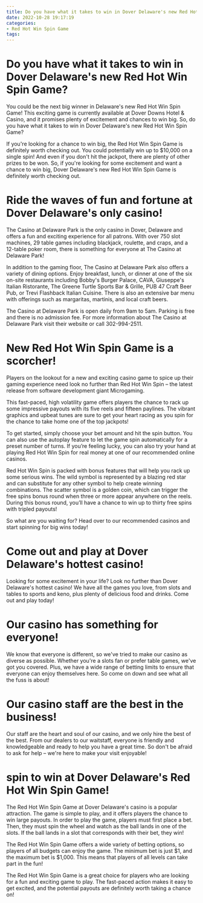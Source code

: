 ```yaml
---
title: Do you have what it takes to win in Dover Delaware's new Red Hot Win Spin Game
date: 2022-10-28 19:17:19
categories:
- Red Hot Win Spin Game
tags:
---
```



#  Do you have what it takes to win in Dover Delaware's new Red Hot Win Spin Game?

You could be the next big winner in Delaware's new Red Hot Win Spin Game! This exciting game is currently available at Dover Downs Hotel & Casino, and it promises plenty of excitement and chances to win big. So, do you have what it takes to win in Dover Delaware's new Red Hot Win Spin Game?

If you're looking for a chance to win big, the Red Hot Win Spin Game is definitely worth checking out. You could potentially win up to $10,000 on a single spin! And even if you don't hit the jackpot, there are plenty of other prizes to be won. So, if you're looking for some excitement and want a chance to win big, Dover Delaware's new Red Hot Win Spin Game is definitely worth checking out.

#  Ride the waves of fun and fortune at Dover Delaware's only casino!

The Casino at Delaware Park is the only casino in Dover, Delaware and offers a fun and exciting experience for all patrons. With over 750 slot machines, 29 table games including blackjack, roulette, and craps, and a 12-table poker room, there is something for everyone at The Casino at Delaware Park!

In addition to the gaming floor, The Casino at Delaware Park also offers a variety of dining options. Enjoy breakfast, lunch, or dinner at one of the six on-site restaurants including Bobby's Burger Palace, CAVA, Giuseppe's Italian Ristorante, The Greene Turtle Sports Bar & Grille, PUB 47 Craft Beer Pub, or Trevi Flashback Italian Cuisine. There is also an extensive bar menu with offerings such as margaritas, martinis, and local craft beers.

The Casino at Delaware Park is open daily from 9am to 5am. Parking is free and there is no admission fee. For more information about The Casino at Delaware Park visit their website or call 302-994-2511.

#  New Red Hot Win Spin Game is a scorcher!

Players on the lookout for a new and exciting casino game to spice up their gaming experience need look no further than Red Hot Win Spin – the latest release from software development giant Microgaming.

This fast-paced, high volatility game offers players the chance to rack up some impressive payouts with its five reels and fifteen paylines. The vibrant graphics and upbeat tunes are sure to get your heart racing as you spin for the chance to take home one of the top jackpots!

To get started, simply choose your bet amount and hit the spin button. You can also use the autoplay feature to let the game spin automatically for a preset number of turns. If you’re feeling lucky, you can also try your hand at playing Red Hot Win Spin for real money at one of our recommended online casinos.

Red Hot Win Spin is packed with bonus features that will help you rack up some serious wins. The wild symbol is represented by a blazing red star and can substitute for any other symbol to help create winning combinations. The scatter symbol is a golden coin, which can trigger the free spins bonus round when three or more appear anywhere on the reels. During this bonus round, you’ll have a chance to win up to thirty free spins with tripled payouts!

So what are you waiting for? Head over to our recommended casinos and start spinning for big wins today!

#  Come out and play at Dover Delaware's hottest casino!

Looking for some excitement in your life? Look no further than Dover Delaware's hottest casino! We have all the games you love, from slots and tables to sports and keno, plus plenty of delicious food and drinks. Come out and play today!

# Our casino has something for everyone!

We know that everyone is different, so we've tried to make our casino as diverse as possible. Whether you're a slots fan or prefer table games, we've got you covered. Plus, we have a wide range of betting limits to ensure that everyone can enjoy themselves here. So come on down and see what all the fuss is about!

# Our casino staff are the best in the business!

Our staff are the heart and soul of our casino, and we only hire the best of the best. From our dealers to our waitstaff, everyone is friendly and knowledgeable and ready to help you have a great time. So don't be afraid to ask for help – we're here to make your visit enjoyable!

#   spin to win at Dover Delaware's Red Hot Win Spin Game!

The Red Hot Win Spin Game at Dover Delaware's casino is a popular attraction. The game is simple to play, and it offers players the chance to win large payouts. In order to play the game, players must first place a bet. Then, they must spin the wheel and watch as the ball lands in one of the slots. If the ball lands in a slot that corresponds with their bet, they win!

The Red Hot Win Spin Game offers a wide variety of betting options, so players of all budgets can enjoy the game. The minimum bet is just $1, and the maximum bet is $1,000. This means that players of all levels can take part in the fun!

The Red Hot Win Spin Game is a great choice for players who are looking for a fun and exciting game to play. The fast-paced action makes it easy to get excited, and the potential payouts are definitely worth taking a chance on!
